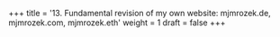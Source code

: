 +++
title = '13. Fundamental revision of my own website: mjmrozek.de, mjmrozek.com, mjmrozek.eth'
weight = 1
draft = false
+++







